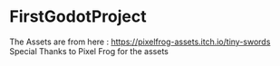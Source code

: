 # FirstGodotProject

The Assets are from here : https://pixelfrog-assets.itch.io/tiny-swords
Special Thanks to Pixel Frog for the assets